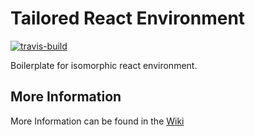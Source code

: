 # Tailored React Environment
[![travis-build](https://api.travis-ci.org/DoubleU23/tailored-react-env.svg?branch=master "travis build")](https://travis-ci.org/DoubleU23/tailored-react-env)

Boilerplate for isomorphic react environment.

## More Information

More Information can be found in the [Wiki](https://github.com/DoubleU23/tailored-react-env/wiki/)  
